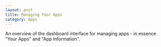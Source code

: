 ```yaml
---
layout: post
title: Managing Your Apps
category: Apps
---
```


An overview of the dashboard interface for managing apps - in essence "Your Apps" and "App Information".
